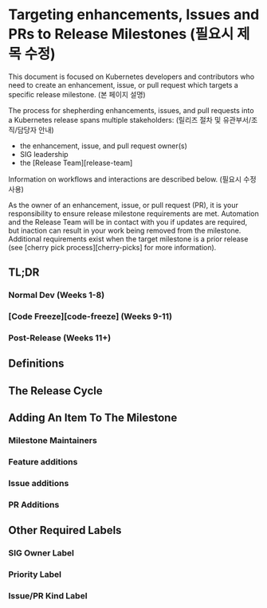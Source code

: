 # Targeting enhancements, Issues and PRs to Release Milestones (필요시 제목 수정) 

This document is focused on Kubernetes developers and contributors who need to
create an enhancement, issue, or pull request which targets a specific release
milestone. (본 페이지 설명)


The process for shepherding enhancements, issues, and pull requests into a
Kubernetes release spans multiple stakeholders: (릴리즈 절차 및 유관부서/조직/담당자 안내)

- the enhancement, issue, and pull request owner(s)
- SIG leadership
- the [Release Team][release-team]

Information on workflows and interactions are described below. (필요시 수정사용) 

As the owner of an enhancement, issue, or pull request (PR), it is your
responsibility to ensure release milestone requirements are met. Automation and
the Release Team will be in contact with you if updates are required, but
inaction can result in your work being removed from the milestone. Additional
requirements exist when the target milestone is a prior release (see
[cherry pick process][cherry-picks] for more information).

## TL;DR


### Normal Dev (Weeks 1-8)


### [Code Freeze][code-freeze] (Weeks 9-11)


### Post-Release (Weeks 11+)



## Definitions


## The Release Cycle



## Adding An Item To The Milestone

### Milestone Maintainers



### Feature additions


### Issue additions


### PR Additions



## Other Required Labels



### SIG Owner Label

### Priority Label


### Issue/PR Kind Label


